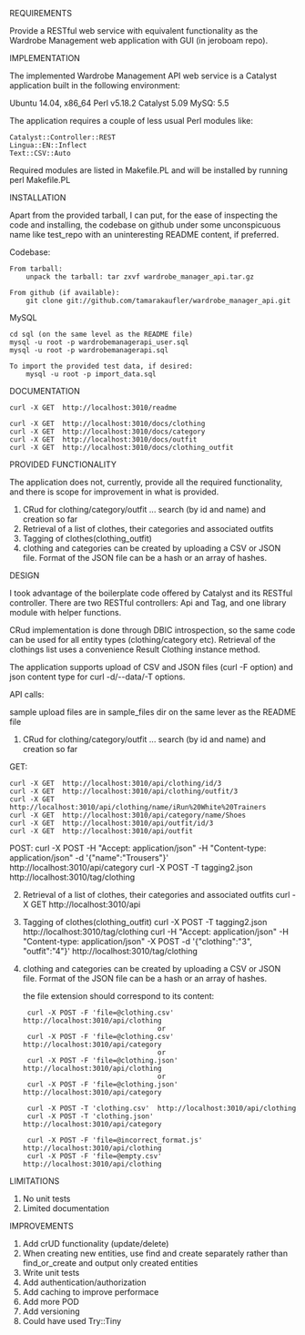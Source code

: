 REQUIREMENTS

Provide a RESTful web service with equivalent functionality as the Wardrobe Management web application with GUI (in jeroboam repo).

IMPLEMENTATION

The implemented Wardrobe Management API web service is a Catalyst application built in the following environment:

Ubuntu 14.04, x86_64
Perl v5.18.2
Catalyst 5.09
MySQ: 5.5

The application requires a couple of less usual Perl modules like:

    Catalyst::Controller::REST
    Lingua::EN::Inflect
    Text::CSV::Auto

Required modules are listed in Makefile.PL and will be installed by running 
    perl Makefile.PL

INSTALLATION

Apart from the provided tarball, I can put, for the ease of inspecting the code and installing, the codebase on github under 
some unconspicuous name like test_repo with an uninteresting README content, if preferred.

Codebase:

    From tarball:
        unpack the tarball: tar zxvf wardrobe_manager_api.tar.gz

    From github (if available):
        git clone git://github.com/tamarakaufler/wardrobe_manager_api.git

MySQL

    cd sql (on the same level as the README file)
    mysql -u root -p wardrobemanagerapi_user.sql
    mysql -u root -p wardrobemanagerapi.sql

    To import the provided test data, if desired:
        mysql -u root -p import_data.sql

DOCUMENTATION

    curl -X GET  http://localhost:3010/readme

    curl -X GET  http://localhost:3010/docs/clothing
    curl -X GET  http://localhost:3010/docs/category
    curl -X GET  http://localhost:3010/docs/outfit
    curl -X GET  http://localhost:3010/docs/clothing_outfit

PROVIDED FUNCTIONALITY

The application does not, currently, provide all the required functionality, and there is scope for improvement in what is provided.

1) CRud for clothing/category/outfit ... search (by id and name) and creation so far
2) Retrieval of a list of clothes, their categories and associated outfits
3) Tagging of clothes(clothing_outfit)
4) clothing and categories can be created by uploading a CSV or JSON file. Format of the JSON file can be a hash or an array of hashes.

DESIGN

I took advantage of the boilerplate code offered by Catalyst and its RESTful controller. There are two RESTful controllers: Api and Tag,
and one library module with helper functions.

CRud implementation is done through DBIC introspection, so the same code can be used for all entity types (clothing/category etc).
Retrieval of the clothings list uses a convenience Result Clothing instance method. 

The application supports upload of CSV and JSON files (curl -F option) and json content type for curl -d/--data/-T options.  

API calls:

sample upload files are in sample_files dir on the same lever as the README file

1) CRud for clothing/category/outfit ... search (by id and name) and creation so far

GET:

    curl -X GET  http://localhost:3010/api/clothing/id/3
    curl -X GET  http://localhost:3010/api/clothing/outfit/3
    curl -X GET  http://localhost:3010/api/clothing/name/iRun%20White%20Trainers
    curl -X GET  http://localhost:3010/api/category/name/Shoes
    curl -X GET  http://localhost:3010/api/outfit/id/3
    curl -X GET  http://localhost:3010/api/outfit

POST:
    curl -X POST -H "Accept: application/json" -H "Content-type: application/json" -d '{"name":"Trousers"}'  http://localhost:3010/api/category
    curl -X POST -T tagging2.json  http://localhost:3010/tag/clothing

2) Retrieval of a list of clothes, their categories and associated outfits
    curl -X GET  http://localhost:3010/api

3) Tagging of clothes(clothing_outfit)
    curl -X POST -T tagging2.json  http://localhost:3010/tag/clothing 
    curl -H "Accept: application/json" -H "Content-type: application/json" -X POST -d '{"clothing":"3", "outfit":"4"}'  http://localhost:3010/tag/clothing

4) clothing and categories can be created by uploading a CSV or JSON file. Format of the JSON file can be a hash or an array of hashes.

    the file extension should correspond to its content:        

        curl -X POST -F 'file=@clothing.csv'  http://localhost:3010/api/clothing
                                        or
        curl -X POST -F 'file=@clothing.csv'  http://localhost:3010/api/category
                                        or
        curl -X POST -F 'file=@clothing.json'  http://localhost:3010/api/clothing
                                        or
        curl -X POST -F 'file=@clothing.json'  http://localhost:3010/api/category

        curl -X POST -T 'clothing.csv'  http://localhost:3010/api/clothing
        curl -X POST -T 'clothing.json'  http://localhost:3010/api/category

        curl -X POST -F 'file=@incorrect_format.js'  http://localhost:3010/api/clothing
        curl -X POST -F 'file=@empty.csv'  http://localhost:3010/api/clothing

LIMITATIONS

1) No unit tests
2) Limited documentation

IMPROVEMENTS 

1) Add crUD functionality (update/delete)
2) When creating new entities, use find and create separately rather than find_or_create and output only created entities
3) Write unit tests
4) Add authentication/authorization
5) Add caching to improve performace
6) Add more POD
7) Add versioning
8) Could have used Try::Tiny

